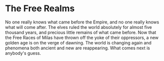 # The Free Realms

No one really knows what came before the Empire, and no one really knows what will come after. The elves ruled the world absolutely for almost five thousand years, and precious little remains of what came before. Now that the Free Races of Milas have thrown off the yoke of their oppressors, a new golden age is on the verge of dawning. The world is changing again and phenomena both ancient and new are reappearing. What comes next is anybody's guess.